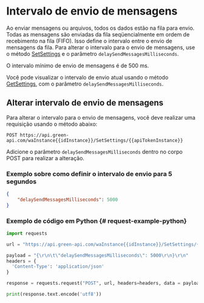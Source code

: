 # Intervalo de envio de mensagens

Ao enviar mensagens ou arquivos, todos os dados estão na fila para envio. Todas as mensagens são enviadas da fila seqüencialmente em ordem de recebimento na fila (FIFO).
Isso define o intervalo entre o envio de mensagens da fila. Para alterar o intervalo para o envio de mensagens, use o método [SetSettings](account/SetSettings.md) e o parâmetro `delaySendMessagesMilliseconds`.

O intervalo mínimo de envio de mensagens é de 500 ms.

Você pode visualizar o intervalo de envio atual usando o método [GetSettings](account/GetSettings.md), com o parâmetro `delaySendMessagesMilliseconds`.

## Alterar intervalo de envio de mensagens

Para alterar o intervalo para o envio de mensagens, você deve realizar uma requisição usando o método abaixo:

```
POST https://api.green-api.com/waInstance{{idInstance}}/SetSettings/{{apiTokenInstance}}
```

Adicione o parâmetro `delaySendMessagesMilliseconds` dentro no corpo POST para realizar a alteração.

### Exemplo sobre como definir o intervalo de envio para 5 segundos

```json
{
    "delaySendMessagesMilliseconds": 5000
}
```

### Exemplo de código em Python {# request-example-python}

```python
import requests

url = "https://api.green-api.com/waInstance{{idInstance}}/SetSettings/{{apiTokenInstance}}"

payload = "{\r\n\t\"delaySendMessagesMilliseconds\": 5000\r\n}\r\n"
headers = {
  'Content-Type': 'application/json'
}

response = requests.request("POST", url, headers=headers, data = payload)

print(response.text.encode('utf8'))
```
